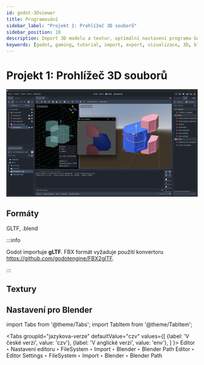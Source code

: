 ```yaml
---
id: godot-3Dviewer
title: Programování
sidebar_label: "Projekt 1: Prohlížeč 3D souborů"
sidebar_position: 10
description: Import 3D modelu a textur, optimální nastavení programu Godot pro programování her
keywords: [godot, gaming, tutorial, import, export, vizualizace, 3D, blender, blender3d, instalace, nastavení, digitální modelování]
---
```


# Projekt 1: Prohlížeč 3D souborů

![image](./images/godot3.png)


## Formáty

GLTF, .blend

:::info

Godot importuje **gLTF**. FBX formát vyžaduje použití konvertoru https://github.com/godotengine/FBX2glTF.

:::

## Textury 


## Nastavení pro Blender

import Tabs from '@theme/Tabs';
import TabItem from '@theme/TabItem';

<Tabs
  groupId="jazykova-verze"
  defaultValue="czv"
  values={[
    {label: 'V české verzi', value: 'czv'},
    {label: 'V anglické verzi', value: 'env'},
  ]
}>
<TabItem value="czv">Editor ‣ Nastavení editoru ‣ FileSystem ‣ Import ‣ Blender ‣ Blender Path</TabItem>
<TabItem value="env">Editor ‣ Editor Settings ‣ FileSystem ‣ Import ‣ Blender ‣ Blender Path</TabItem>
</Tabs>







